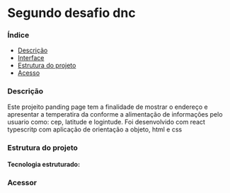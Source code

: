 <h1>Segundo desafio dnc</h1>
<h3>Índice</h3>
<ul>
  <a href="descricao"><li>Descrição</li></a>
  <a href="interface"><li>Interface</li></a>
  <a href="estruturadoprojeto"><li>Estrutura do projeto</li></a>
  <a href="acesso"><li>Acesso</li></a>
</ul>

<h3 dir="auto">Descrição</h3>
<p>Este projeito panding page tem a finalidade de mostrar o endereço e apresentar a temperatira da conforme a alimentação de informações pelo usuario como: cep, latitude e logintude. Foi desenvolvido com react typescritp com aplicação de orientação a objeto, html e css</p>

<h3 dir="auto"> Estrutura do projeto</h3>
  <h4> Tecnologia estruturado: </h4>

<h3 dir="auto">Acessor</h3>
